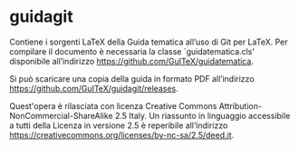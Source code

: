 guidagit
========

Contiene i sorgenti LaTeX della Guida tematica all’uso di Git per LaTeX.
Per compilare il documento è necessaria la classe `guidatematica.cls'
disponibile all’indirizzo https://github.com/GuITeX/guidatematica.

Si può scaricare una copia della guida in formato PDF all’indirizzo
https://github.com/GuITeX/guidagit/releases.

Quest'opera è rilasciata con licenza Creative Commons
Attribution-NonCommercial-ShareAlike 2.5 Italy.  Un riassunto in linguaggio
accessibile a tutti della Licenza in versione 2.5 è reperibile all’indirizzo
https://creativecommons.org/licenses/by-nc-sa/2.5/deed.it.
